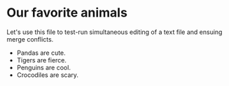 # Our favorite animals

Let's use this file to test-run simultaneous editing of a text file and ensuing merge conflicts. 

- Pandas are cute.
- Tigers are fierce.
- Penguins are cool.
- Crocodiles are scary.
